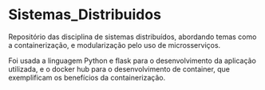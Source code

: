 # Sistemas_Distribuidos
Repositório das disciplina de sistemas distribuídos, abordando temas como a containerização, e modularização pelo uso de microsserviços.

Foi usada a linguagem Python e flask para o desenvolvimento da aplicação utilizada, e o docker hub para o desenvolvimento de container, que exemplificam os benefícios da containerização.

